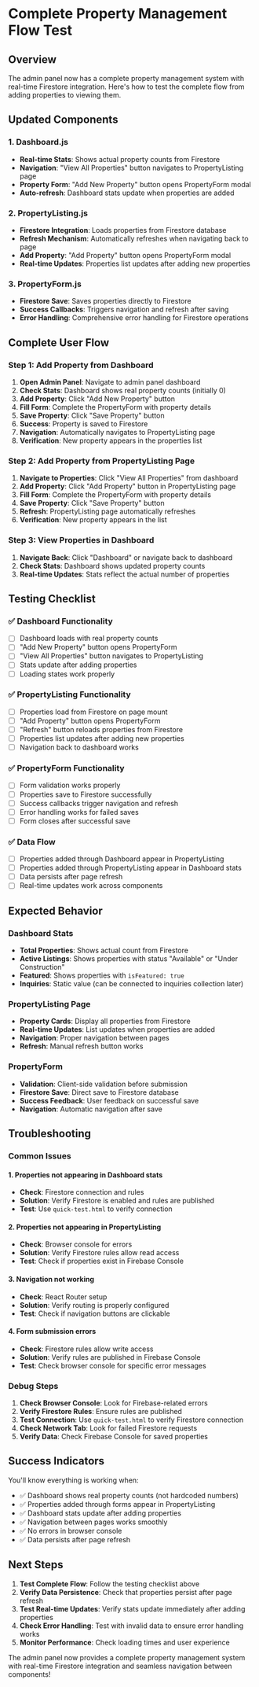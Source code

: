# Complete Property Management Flow Test

## Overview
The admin panel now has a complete property management system with real-time Firestore integration. Here's how to test the complete flow from adding properties to viewing them.

## Updated Components

### 1. Dashboard.js
- **Real-time Stats**: Shows actual property counts from Firestore
- **Navigation**: "View All Properties" button navigates to PropertyListing page
- **Property Form**: "Add New Property" button opens PropertyForm modal
- **Auto-refresh**: Dashboard stats update when properties are added

### 2. PropertyListing.js
- **Firestore Integration**: Loads properties from Firestore database
- **Refresh Mechanism**: Automatically refreshes when navigating back to page
- **Add Property**: "Add Property" button opens PropertyForm modal
- **Real-time Updates**: Properties list updates after adding new properties

### 3. PropertyForm.js
- **Firestore Save**: Saves properties directly to Firestore
- **Success Callbacks**: Triggers navigation and refresh after saving
- **Error Handling**: Comprehensive error handling for Firestore operations

## Complete User Flow

### Step 1: Add Property from Dashboard
1. **Open Admin Panel**: Navigate to admin panel dashboard
2. **Check Stats**: Dashboard shows real property counts (initially 0)
3. **Add Property**: Click "Add New Property" button
4. **Fill Form**: Complete the PropertyForm with property details
5. **Save Property**: Click "Save Property" button
6. **Success**: Property is saved to Firestore
7. **Navigation**: Automatically navigates to PropertyListing page
8. **Verification**: New property appears in the properties list

### Step 2: Add Property from PropertyListing Page
1. **Navigate to Properties**: Click "View All Properties" from dashboard
2. **Add Property**: Click "Add Property" button in PropertyListing page
3. **Fill Form**: Complete the PropertyForm with property details
4. **Save Property**: Click "Save Property" button
5. **Refresh**: PropertyListing page automatically refreshes
6. **Verification**: New property appears in the list

### Step 3: View Properties in Dashboard
1. **Navigate Back**: Click "Dashboard" or navigate back to dashboard
2. **Check Stats**: Dashboard shows updated property counts
3. **Real-time Updates**: Stats reflect the actual number of properties

## Testing Checklist

### ✅ Dashboard Functionality
- [ ] Dashboard loads with real property counts
- [ ] "Add New Property" button opens PropertyForm
- [ ] "View All Properties" button navigates to PropertyListing
- [ ] Stats update after adding properties
- [ ] Loading states work properly

### ✅ PropertyListing Functionality
- [ ] Properties load from Firestore on page mount
- [ ] "Add Property" button opens PropertyForm
- [ ] "Refresh" button reloads properties from Firestore
- [ ] Properties list updates after adding new properties
- [ ] Navigation back to dashboard works

### ✅ PropertyForm Functionality
- [ ] Form validation works properly
- [ ] Properties save to Firestore successfully
- [ ] Success callbacks trigger navigation and refresh
- [ ] Error handling works for failed saves
- [ ] Form closes after successful save

### ✅ Data Flow
- [ ] Properties added through Dashboard appear in PropertyListing
- [ ] Properties added through PropertyListing appear in Dashboard stats
- [ ] Data persists after page refresh
- [ ] Real-time updates work across components

## Expected Behavior

### Dashboard Stats
- **Total Properties**: Shows actual count from Firestore
- **Active Listings**: Shows properties with status "Available" or "Under Construction"
- **Featured**: Shows properties with `isFeatured: true`
- **Inquiries**: Static value (can be connected to inquiries collection later)

### PropertyListing Page
- **Property Cards**: Display all properties from Firestore
- **Real-time Updates**: List updates when properties are added
- **Navigation**: Proper navigation between pages
- **Refresh**: Manual refresh button works

### PropertyForm
- **Validation**: Client-side validation before submission
- **Firestore Save**: Direct save to Firestore database
- **Success Feedback**: User feedback on successful save
- **Navigation**: Automatic navigation after save

## Troubleshooting

### Common Issues

#### 1. Properties not appearing in Dashboard stats
- **Check**: Firestore connection and rules
- **Solution**: Verify Firestore is enabled and rules are published
- **Test**: Use `quick-test.html` to verify connection

#### 2. Properties not appearing in PropertyListing
- **Check**: Browser console for errors
- **Solution**: Verify Firestore rules allow read access
- **Test**: Check if properties exist in Firebase Console

#### 3. Navigation not working
- **Check**: React Router setup
- **Solution**: Verify routing is properly configured
- **Test**: Check if navigation buttons are clickable

#### 4. Form submission errors
- **Check**: Firestore rules allow write access
- **Solution**: Verify rules are published in Firebase Console
- **Test**: Check browser console for specific error messages

### Debug Steps

1. **Check Browser Console**: Look for Firebase-related errors
2. **Verify Firestore Rules**: Ensure rules are published
3. **Test Connection**: Use `quick-test.html` to verify Firestore connection
4. **Check Network Tab**: Look for failed Firestore requests
5. **Verify Data**: Check Firebase Console for saved properties

## Success Indicators

You'll know everything is working when:

- ✅ Dashboard shows real property counts (not hardcoded numbers)
- ✅ Properties added through forms appear in PropertyListing
- ✅ Dashboard stats update after adding properties
- ✅ Navigation between pages works smoothly
- ✅ No errors in browser console
- ✅ Data persists after page refresh

## Next Steps

1. **Test Complete Flow**: Follow the testing checklist above
2. **Verify Data Persistence**: Check that properties persist after page refresh
3. **Test Real-time Updates**: Verify stats update immediately after adding properties
4. **Check Error Handling**: Test with invalid data to ensure error handling works
5. **Monitor Performance**: Check loading times and user experience

The admin panel now provides a complete property management system with real-time Firestore integration and seamless navigation between components!




